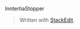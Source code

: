 

InntertiaStopper
> Written with [StackEdit](https://stackedit.io/).
<!--stackedit_data:
eyJoaXN0b3J5IjpbLTE3NDIxMzE1NV19
-->